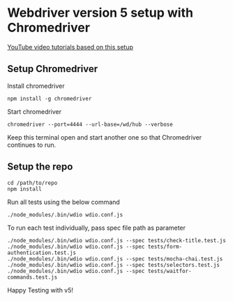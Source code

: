 # Webdriver version 5 setup with Chromedriver

[YouTube video tutorials based on this setup](https://www.youtube.com/playlist?list=PL8HowI-L-3_9Ep7lxVrRDF-az5ku4sur_)

## Setup Chromedriver

Install chromedriver

```
npm install -g chromedriver
```

Start chromedriver

```
chromedriver --port=4444 --url-base=/wd/hub --verbose
```

Keep this terminal open and start another one so that Chromedriver continues to run.

## Setup the repo

```
cd /path/to/repo
npm install
```

Run all tests using the below command

```
./node_modules/.bin/wdio wdio.conf.js
```

To run each test individually, pass spec file path as parameter

```
./node_modules/.bin/wdio wdio.conf.js --spec tests/check-title.test.js
./node_modules/.bin/wdio wdio.conf.js --spec tests/form-authentication.test.js
./node_modules/.bin/wdio wdio.conf.js --spec tests/mocha-chai.test.js
./node_modules/.bin/wdio wdio.conf.js --spec tests/selectors.test.js
./node_modules/.bin/wdio wdio.conf.js --spec tests/waitfor-commands.test.js
```
Happy Testing with v5!
